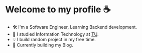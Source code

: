 # Welcome to my profile ☕

- 🛠️ I'm a Software Engineer, Learning Backend development.
- 📖 I studied Information Technology at [TU](https://www.tu.edu.sa/).
- 💡 I build random project in my free time.
- 📓 Currently building my Blog.
